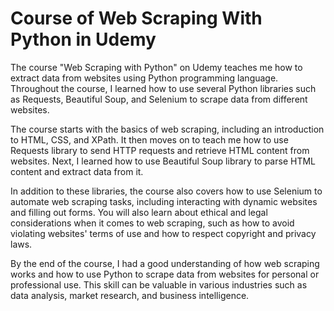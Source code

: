 # Course of Web Scraping With Python in Udemy

The course "Web Scraping with Python" on Udemy teaches me how to extract data from websites using Python programming language. Throughout the course, I learned how to use several Python libraries such as Requests, Beautiful Soup, and Selenium to scrape data from different websites.

The course starts with the basics of web scraping, including an introduction to HTML, CSS, and XPath. It then moves on to teach me how to use Requests library to send HTTP requests and retrieve HTML content from websites. Next, I learned how to use Beautiful Soup library to parse HTML content and extract data from it.

In addition to these libraries, the course also covers how to use Selenium to automate web scraping tasks, including interacting with dynamic websites and filling out forms. You will also learn about ethical and legal considerations when it comes to web scraping, such as how to avoid violating websites' terms of use and how to respect copyright and privacy laws.

By the end of the course, I had a good understanding of how web scraping works and how to use Python to scrape data from websites for personal or professional use. This skill can be valuable in various industries such as data analysis, market research, and business intelligence.
